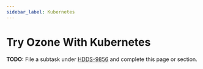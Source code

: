 ```yaml
---
sidebar_label: Kubernetes
---
```


# Try Ozone With Kubernetes

**TODO:** File a subtask under [HDDS-9856](https://issues.apache.org/jira/browse/HDDS-9856) and complete this page or section.
